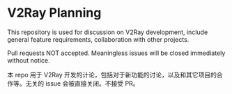 # V2Ray Planning

This repository is used for discussion on V2Ray development, include general feature requirements, collaboration with other projects.

Pull requests NOT accepted.
Meaningless issues will be closed immediately without notice.

本 repo 用于 V2Ray 开发的计论，包括对于新功能的讨论，以及和其它项目的合作等。无关的 issue 会被直接关闭。不接受 PR。
